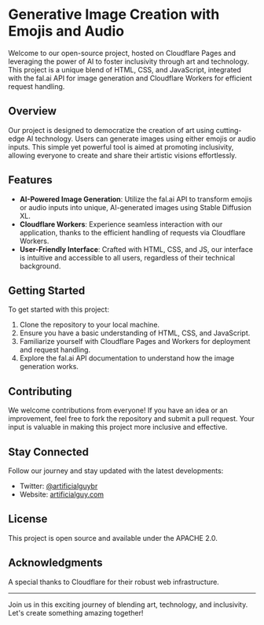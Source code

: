 # Generative Image Creation with Emojis and Audio

Welcome to our open-source project, hosted on Cloudflare Pages and leveraging the power of AI to foster inclusivity through art and technology. This project is a unique blend of HTML, CSS, and JavaScript, integrated with the fal.ai API for image generation and Cloudflare Workers for efficient request handling.

## Overview

Our project is designed to democratize the creation of art using cutting-edge AI technology. Users can generate images using either emojis or audio inputs. This simple yet powerful tool is aimed at promoting inclusivity, allowing everyone to create and share their artistic visions effortlessly.

## Features

- **AI-Powered Image Generation**: Utilize the fal.ai API to transform emojis or audio inputs into unique, AI-generated images using Stable Diffusion XL.
- **Cloudflare Workers**: Experience seamless interaction with our application, thanks to the efficient handling of requests via Cloudflare Workers.
- **User-Friendly Interface**: Crafted with HTML, CSS, and JS, our interface is intuitive and accessible to all users, regardless of their technical background.

## Getting Started

To get started with this project:

1. Clone the repository to your local machine.
2. Ensure you have a basic understanding of HTML, CSS, and JavaScript.
3. Familiarize yourself with Cloudflare Pages and Workers for deployment and request handling.
4. Explore the fal.ai API documentation to understand how the image generation works.

## Contributing

We welcome contributions from everyone! If you have an idea or an improvement, feel free to fork the repository and submit a pull request. Your input is valuable in making this project more inclusive and effective.

## Stay Connected

Follow our journey and stay updated with the latest developments:

- Twitter: [@artificialguybr](https://twitter.com/artificialguybr)
- Website: [artificialguy.com](https://artificialguy.com)

## License

This project is open source and available under the APACHE 2.0.

## Acknowledgments

A special thanks to Cloudflare for their robust web infrastructure.

---

Join us in this exciting journey of blending art, technology, and inclusivity. Let's create something amazing together!
